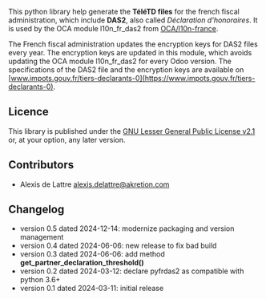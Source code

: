 This python library help generate the **TéléTD files** for the french fiscal administration, which include **DAS2**, also called *Déclaration d'honoraires*. It is used by the OCA module l10n\_fr\_das2 from [OCA/l10n-france](https://github.com/OCA/l10n-france).

The French fiscal administration updates the encryption keys for DAS2 files every year. The encryption keys are updated in this module, which avoids updating the OCA module l10n\_fr\_das2 for every Odoo version. The specifications of the DAS2 file and the encryption keys are available on [www.impots.gouv.fr/tiers-declarants-0](https://www.impots.gouv.fr/tiers-declarants-0).

## Licence

This library is published under the [GNU Lesser General Public License v2.1](https://www.gnu.org/licenses/old-licenses/lgpl-2.1.html) or, at your option, any later version.

## Contributors

* Alexis de Lattre <alexis.delattre@akretion.com>

## Changelog

* version 0.5 dated 2024-12-14: modernize packaging and version management
* version 0.4 dated 2024-06-06: new release to fix bad build
* version 0.3 dated 2024-06-06: add method **get\_partner\_declaration\_threshold()**
* version 0.2 dated 2024-03-12: declare pyfrdas2 as compatible with python 3.6+
* version 0.1 dated 2024-03-11: initial release

